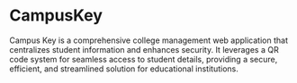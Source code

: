 # CampusKey
Campus Key is a comprehensive college management web application that centralizes student information and enhances security. It leverages a QR code system for seamless access to student details, providing a secure, efficient, and streamlined solution for educational institutions.
